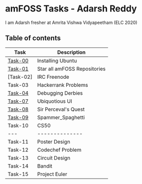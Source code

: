 # amFOSS Tasks - Adarsh Reddy
I am Adarsh fresher at Amrita Vishwa Vidyapeetham (ELC 2020)

## Table of contents

| Task  | Description                |
|-------|----------------------------|
|[Task-00](https://github.com/adarshreddy-g/amFOSS_tasks/tree/master/Task-0)|Installing Ubuntu           |
|[Task-01](https://github.com/adarshreddy-g/amFOSS_tasks/tree/master/Task-1)|Star all amFOSS Repositories|
|[Task-02]|IRC Freenode                |
|Task-03|Hackerrank Problems         |
|[Task-04](https://github.com/adarshreddy-g/amFOSS_tasks/tree/master/Task-4)|Debugging Derbies           |
|[Task-07](https://github.com/adarshreddy-g/amFOSS_tasks/tree/master/Task-7)|Ubiquotious UI              |
|[Task-08](https://github.com/adarshreddy-g/amFOSS_tasks/tree/master/Task-8)|Sir Perceval's Quest        |
|[Task-09](https://github.com/adarshreddy-g/amFOSS_tasks/tree/master/Task-9)|Spammer_Spaghetti           |
|Task-10|CS50               |
|  ---  | -------------- |
|Task-11| Poster Design     |        
|Task-12| Codechef Problem  |
|Task-13| Circuit Design    |
|Task-14| Bandit            |
|Task-15| Project Euler     |